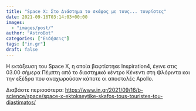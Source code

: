 ```yaml
---
title: "Space X: Στο Διάστημα το σκάφος με τους... τουρίστες"
date: 2021-09-16T03:14:03+00:00
images:
  - "images/post/"
author: "AstroBot"
categories: ["Ειδήσεις"]
tags: ["in.gr"]
draft: false
---
```


Η εκτόξευση του Space X, η οποία βαφτίστηκε Inspiration4, έγινε στις 03.00 σήμερα Πέμπτη από το διαστημικό κέντρο Κένεντι στη Φλόριντα και την εξέδρα που αναχωρούσαν κάποτε οι αποστολές Apollo.

Διαβάστε περισσότερα: https://www.in.gr/2021/09/16/b-science/space/space-x-ektokseytike-skafos-tous-touristes-tou-diastimatos/

